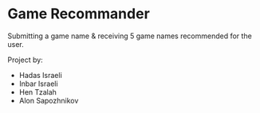 # Game Recommander
Submitting a game name & receiving 5 game names recommended for the user.


Project by: 
- Hadas Israeli
- Inbar Israeli
- Hen Tzalah
- Alon Sapozhnikov
